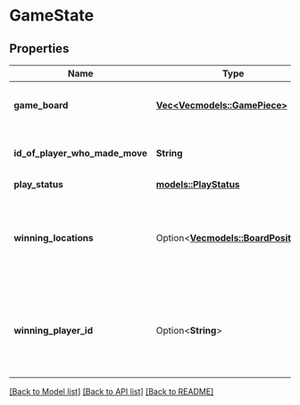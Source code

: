 # GameState

## Properties

Name | Type | Description | Notes
------------ | ------------- | ------------- | -------------
**game_board** | [**Vec<Vec<models::GamePiece>>**](Vec.md) | The board on which the Game is played. | 
**id_of_player_who_made_move** | **String** | ID of the Player who made this Move. | 
**play_status** | [**models::PlayStatus**](PlayStatus.md) |  | 
**winning_locations** | Option<[**Vec<models::BoardPosition>**](BoardPosition.md)> | If the Game has ended in a win, this contains the winning board positions. | [optional]
**winning_player_id** | Option<**String**> | If the Game has ended in a win, this indicates the ID of the winning Player. | [optional]

[[Back to Model list]](../README.md#documentation-for-models) [[Back to API list]](../README.md#documentation-for-api-endpoints) [[Back to README]](../README.md)


